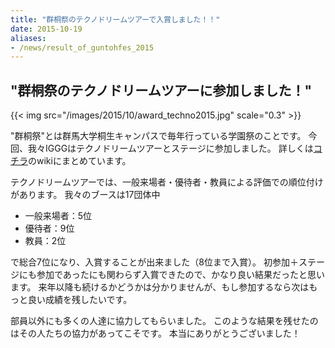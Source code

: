 ```yaml
---
title: "群桐祭のテクノドリームツアーで入賞しました！！"
date: 2015-10-19
aliases:
- /news/result_of_guntohfes_2015
---
```


## "群桐祭のテクノドリームツアーに参加しました！"

{{< img src="/images/2015/10/award_techno2015.jpg" scale="0.3" >}}

"群桐祭"とは群馬大学桐生キャンパスで毎年行っている学園祭のことです。
今回、我々IGGGはテクノドリームツアーとステージに参加しました。
詳しくは[コチラ](//www.iggg.org/wiki/?%E7%BE%A4%E6%A1%90%E7%A5%AD%202015)のwikiにまとめています。

テクノドリームツアーでは、一般来場者・優待者・教員による評価での順位付けがあります。
我々のブースは17団体中

* 一般来場者：5位
* 優待者：9位
* 教員：2位

で総合7位になり、入賞することが出来ました（8位まで入賞）。
初参加＋ステージにも参加であったにも関わらず入賞できたので、かなり良い結果だったと思います。
来年以降も続けるかどうかは分かりませんが、もし参加するなら次はもっと良い成績を残したいです。

部員以外にも多くの人達に協力してもらいました。
このような結果を残せたのはその人たちの協力があってこそです。
本当にありがとうございました！
